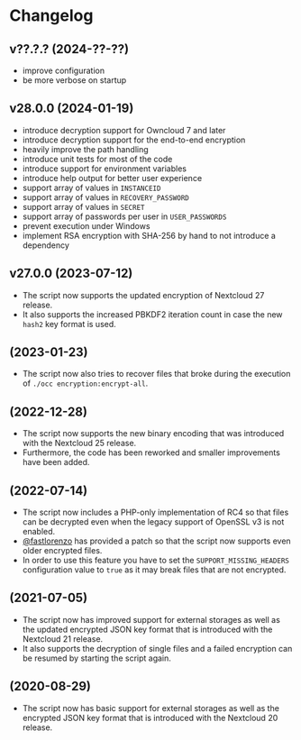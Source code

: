 # Changelog

## v??.?.? (2024-??-??)

* improve configuration
* be more verbose on startup

## v28.0.0 (2024-01-19)

* introduce decryption support for Owncloud 7 and later
* introduce decryption support for the end-to-end encryption
* heavily improve the path handling
* introduce unit tests for most of the code
* introduce support for environment variables
* introduce help output for better user experience
* support array of values in `INSTANCEID`
* support array of values in `RECOVERY_PASSWORD`
* support array of values in `SECRET`
* support array of passwords per user in `USER_PASSWORDS`
* prevent execution under Windows
* implement RSA encryption with SHA-256 by hand to not introduce a dependency

## v27.0.0 (2023-07-12)

* The script now supports the updated encryption of Nextcloud 27 release.
* It also supports the increased PBKDF2 iteration count in case the new `hash2` key format is used.

## (2023-01-23)

* The script now also tries to recover files that broke during the execution of `./occ encryption:encrypt-all`.

## (2022-12-28)

* The script now supports the new binary encoding that was introduced with the Nextcloud 25 release.
* Furthermore, the code has been reworked and smaller improvements have been added.

## (2022-07-14)

* The script now includes a PHP-only implementation of RC4 so that files can be decrypted even when the legacy support of OpenSSL v3 is not enabled.
* [@fastlorenzo](https://github.com/fastlorenzo) has provided a patch so that the script now supports even older encrypted files.
* In order to use this feature you have to set the `SUPPORT_MISSING_HEADERS` configuration value to `true` as it may break files that are not encrypted.

## (2021-07-05)

* The script now has improved support for external storages as well as the updated encrypted JSON key format that is introduced with the Nextcloud 21 release.
* It also supports the decryption of single files and a failed encryption can be resumed by starting the script again.

## (2020-08-29)

* The script now has basic support for external storages as well as the encrypted JSON key format that is introduced with the Nextcloud 20 release.
